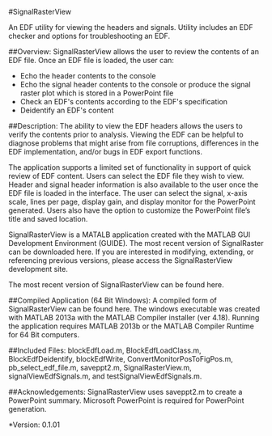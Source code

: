 #SignalRasterView

An EDF utility for viewing the headers and signals. Utility includes an EDF checker and options for troubleshooting an EDF.


##Overview:
SignalRasterView allows the user to review the contents of an EDF file. Once an EDF file is loaded, the user can:
* Echo the header contents to the console 
* Echo the signal header contents to the console or produce the signal raster plot which is stored in a PowerPoint file
* Check an EDF's contents according to the EDF's specification
* Deidentify an EDF's content

##Description:
The ability to view the EDF headers allows the users to verify the contents prior to analysis. Viewing the EDF can be helpful to diagnose problems that might arise from file corruptions, differences in the EDF implementation, and/or bugs in EDF export functions.
 
The application supports a limited set of functionality in support of quick review of EDF content. Users can select the EDF file they wish to view. Header and signal header information is also available to the user once the EDF file is loaded in  the interface. The user can select the signal, x-axis scale, lines per page, display gain, and display monitor for  the PowerPoint generated. Users also have the option to customize the PowerPoint file’s title and saved location.
 
SignalRasterView is a MATALB application created with the MATLAB GUI Development Environment (GUIDE). The most recent version of SignalRaster can be downloaded here. If you are interested in modifying, extending, or referencing previous versions, please access the SignalRasterView development site.
 
The most recent version of SignalRasterView can be found here.
 
##Compiled Application (64 Bit Windows):
A compiled form of SignalRasterView can be found here. The windows executable was created with MATLAB 2013a with the MATLAB Compiler installer (ver 4.18). Running the application requires MATLAB 2013b or the MATLAB Compiler Runtime for 64 Bit computers.
 
##Included Files:
blockEdfLoad.m, BlockEdfLoadClass.m, BlockEdfDeidentify, blockEdfWrite, ConvertMonitorPosToFigPos.m, pb_select_edf_file.m, saveppt2.m, SignalRasterView.m, signalViewEdfSignals.m, and testSignalViewEdfSignals.m.
 
##Acknowledgements:
SignalRasterView uses saveppt2.m to create a PowerPoint summary. Microsoft PowerPoint is required for PowerPoint generation.

*Version: 0.1.01
